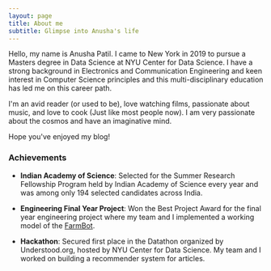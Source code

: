 ```yaml
---
layout: page
title: About me
subtitle: Glimpse into Anusha's life
---
```


Hello, my name is Anusha Patil. I came to New York in 2019 to pursue a Masters degree in Data Science at NYU Center for Data Science. 
I have a strong background in Electronics and Communication Engineering and keen interest in Computer Science principles and this multi-disciplinary education has led me on this career path.

I'm an avid reader (or used to be), love watching films, passionate about music, and love to cook (Just like most people now). I am very passionate about the cosmos and have an imaginative mind.  

Hope you've enjoyed my blog! 

### Achievements 

+ **Indian Academy of Science**: Selected for the Summer Research Fellowship Program held by Indian Academy of Science every year and was among only 194 selected candidates across India. 

+ **Engineering Final Year Project**: Won the Best Project Award for the final year engineering project where my team and I implemented a working model of the [FarmBot](https://farm.bot/).

+ **Hackathon**: Secured first place in the Datathon organized by Understood.org, hosted by NYU Center for Data Science. My team and I worked on building a recommender system for articles.

